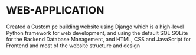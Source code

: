 # WEB-APPLICATION
Created a Custom pc building website using Django which is a high-level Python framework for web development, and using the default SQL SQLite for the Backend Database Management, and HTML, CSS and JavaScript for Frontend and most of the website structure and design
